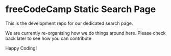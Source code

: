 # freeCodeCamp Static Search Page

This is the development repo for our dedicated search page.

We are currently re-organising how we do things around here. Please check back later to see how you can contribute

Happy Coding!

